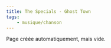 ```yaml
---
title: The Specials - Ghost Town
tags:
    - musique/chanson
---
```


Page créée automatiquement, mais vide.
